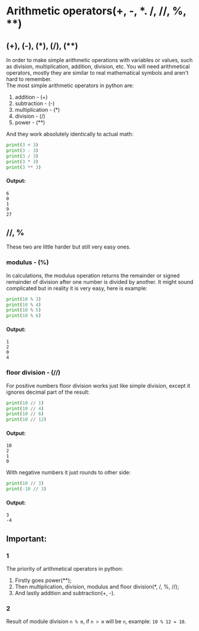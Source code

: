 # Arithmetic operators(+, -, *. /, //, %, **)
## (+), (-), (*), (/), (**)
In order to make simple arithmetic operations with variables or values, such as division, 
multiplication, addition, division, etc. You will need arithmetical operators, mostly they are
similar to real mathematical symbols and aren't hard to remember.
<br/>
The most simple arithmetic operators in python are:
1. addition - (+)
2. subtraction - (-)
3. multiplication - (*)
4. division - (/)
5. power - (**)

And they work absolutely identically to actual math:
```python
print(3 + 3)
print(3 - 3)
print(3 / 3)
print(3 * 3)
print(3 ** 3)
```
#### Output:
```
6
0
1
9
27
```
## //, %
These two are little harder but still very easy ones.
### modulus - (%)
In calculations, the modulus operation returns the remainder  or signed remainder of
division after one number is divided by another. It might sound complicated but in reality it is 
very easy, here is example:
```python
print(10 % 3)
print(10 % 4)
print(10 % 5)
print(10 % 6)
```
#### Output:
```
1
2
0
4
```
### floor division - (//)
For positive numbers floor division works just like simple division, except it ignores decimal
part of the result:
```python
print(10 // 1)
print(10 // 4)
print(10 // 6)
print(10 // 12)
```
#### Output:
```
10
2
1
0
```
With negative numbers it just rounds to other side:
```python
print(10 // 3)
print(-10 // 3)
```
#### Output:
```
3
-4
```
## Important:
### 1
The priority of arithmetical operators in python:
1. Firstly goes power(**);
2. Then multiplication, division, modulus and floor division(*, /, %, //);
3. And lastly addition and subtraction(+, -).
### 2
Result of module division `n % m`, if `n > m` will be `n`, example: `10 % 12 = 10`.
